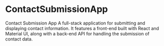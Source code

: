# ContactSubmissionApp
Contact Submission App A full-stack application for submitting and displaying contact information. It features a front-end built with React and Material UI, along with a back-end API for handling the submission of contact data.
